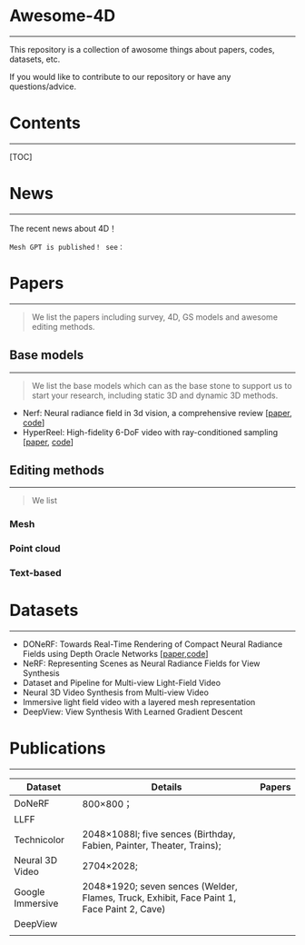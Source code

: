 # Awesome-4D

------

This repository  is a collection of awosome things about papers, codes, datasets, etc.

If you would like to contribute to our repository or have any questions/advice.

# Contents

------

[TOC]

# News

------

The recent news about 4D！

```
Mesh GPT is published！ see：
```

# Papers

------

> We list the papers including survey,  4D, GS models and awesome editing methods.

## Base models

------

> We list the base models which can as the base stone to  support us to start your research, including static 3D and dynamic 3D methods.

- Nerf: Neural radiance field in 3d vision, a comprehensive review [[paper](https://arxiv.org/abs/2210.00379), [code](https://paperswithcode.com/method/nerf)]
- HyperReel: High-fidelity 6-DoF video with ray-conditioned sampling [[paper](http://openaccess.thecvf.com/content/CVPR2023/papers/Attal_HyperReel_High-Fidelity_6-DoF_Video_With_Ray-Conditioned_Sampling_CVPR_2023_paper.pdf), [code](https://github.com/facebookresearch/hyperreel)]



## Editing methods

------

> We list 

### Mesh

### Point cloud

### Text-based



# Datasets

------

- DONeRF: Towards Real-Time Rendering of Compact Neural Radiance Fields using Depth Oracle Networks [[paper](),[code](https://github.com/facebookresearch/DONERF)]
- NeRF: Representing Scenes as Neural Radiance Fields for View Synthesis
- Dataset and Pipeline for Multi-view Light-Field Video
- Neural 3D Video Synthesis from Multi-view Video
- Immersive light field video with a layered mesh representation
- DeepView: View Synthesis With Learned Gradient Descent



# Publications

------

| Dataset          | Details                                                      | Papers |
| ---------------- | ------------------------------------------------------------ | ------ |
| DoNeRF           | 800×800；                                                    |        |
| LLFF             |                                                              |        |
| Technicolor      | 2048×1088l; five sences (Birthday, Fabien, Painter, Theater, Trains); |        |
| Neural 3D Video  | 2704×2028;                                                   |        |
| Google Immersive | 2048*1920; seven sences (Welder, Flames, Truck, Exhibit, Face Paint 1, Face Paint 2, Cave) |        |
| DeepView         |                                                              |        |
|                  |                                                              |        |



